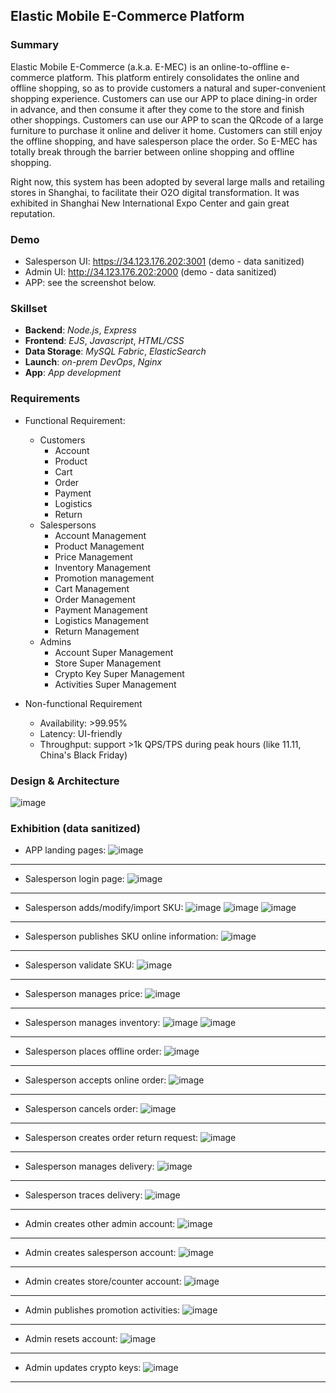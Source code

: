 ## Elastic Mobile E-Commerce Platform

### Summary

Elastic Mobile E-Commerce (a.k.a. E-MEC) is an online-to-offline e-commerce platform. This platform entirely consolidates the online and offline shopping, so as to
provide customers a natural and super-convenient shopping experience. Customers can use our APP to place dining-in order in advance, and then
consume it after they come to the store and finish other shoppings. Customers can use our APP to scan the QRcode of a large furniture to purchase it online and
deliver it home. Customers can still enjoy the offline shopping, and have salesperson place the order. So E-MEC has totally break through the barrier between
online shopping and offline shopping.

Right now, this system has been adopted by several large malls and retailing stores in Shanghai, to facilitate their O2O digital transformation. It was exhibited
in Shanghai New International Expo Center and gain great reputation.

### Demo

* Salesperson UI: https://34.123.176.202:3001 (demo - data sanitized) 
* Admin UI: http://34.123.176.202:2000 (demo - data sanitized) 
* APP: see the screenshot below.

### Skillset

* **Backend**: *Node.js*, *Express*
* **Frontend**: *EJS*, *Javascript*, *HTML/CSS*
* **Data Storage**: *MySQL Fabric*, *ElasticSearch*
* **Launch**: *on-prem DevOps*, *Nginx*
* **App**: *App development*

### Requirements

* Functional Requirement:
  * Customers
    * Account
    * Product
    * Cart
    * Order
    * Payment
    * Logistics
    * Return
  * Salespersons
    * Account Management
    * Product Management
    * Price Management
    * Inventory Management
    * Promotion management
    * Cart Management
    * Order Management
    * Payment Management
    * Logistics Management
    * Return Management
  * Admins
    * Account Super Management
    * Store Super Management
    * Crypto Key Super Management
    * Activities Super Management
    
* Non-functional Requirement
  * Availability: >99.95%
  * Latency: UI-friendly 
  * Throughput: support >1k QPS/TPS during peak hours (like 11.11, China's Black Friday)

### Design & Architecture

![image](./design/emec.png)

### Exhibition (data sanitized)

* APP landing pages:
![image](./emec/app.png)

---
* Salesperson login page:
![image](./preview/emec.png)

---
* Salesperson adds/modify/import SKU:
![image](./emec/sku_add.png)
![image](./emec/sku_modify.png)
![image](./emec/sku_import.png)

---
* Salesperson publishes SKU online information:
![image](./emec/sku_addonline.png)

---
* Salesperson validate SKU:
![image](./emec/sku_validate.png)

---
* Salesperson manages price:
![image](./emec/price_management.png)

---
* Salesperson manages inventory:
![image](./emec/inventory_manage.png)
![image](./emec/inventory_negative.png)

---
* Salesperson places offline order:
![image](./emec/order_place.png)

---
* Salesperson accepts online order:
![image](./emec/order_accept.png)

---
* Salesperson cancels order:
![image](./emec/order_cancel.png)

---
* Salesperson creates order return request:
![image](./emec/order_return.png)

---
* Salesperson manages delivery:
![image](./emec/logistics_packagemanagement.png)

---
* Salesperson traces delivery:
![image](./emec/logistics_tracing.png)

---
* Admin creates other admin account:
![image](./emec/super_addadmin.png)

---
* Admin creates salesperson account:
![image](./emec/super_addsalesman.png)

---
* Admin creates store/counter account:
![image](./emec/super_addcounter.png)

---
* Admin publishes promotion activities:
![image](./emec/super_appactivities.png)

---
* Admin resets account:
![image](./emec/super_resetaccount.png)

---
* Admin updates crypto keys:
![image](./emec/super_updatekey.png)

---
